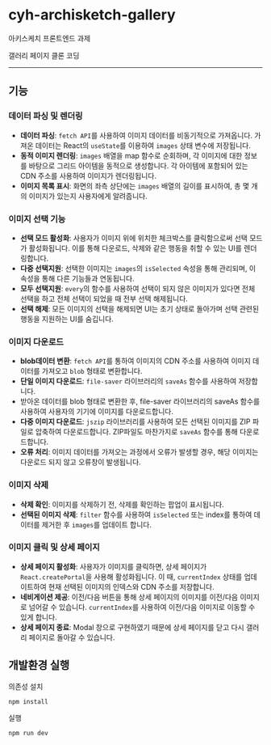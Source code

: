 # cyh-archisketch-gallery

아키스케치 프론트엔드 과제

갤러리 페이지 클론 코딩

---

## 기능

### 데이터 파싱 및 렌더링

- **데이터 파싱**: `fetch API`를 사용하여 이미지 데이터를 비동기적으로 가져옵니다. 가져온 데이터는 React의 `useState`를 이용하여 `images` 상태 변수에 저장됩니다.
- **동적 이미지 렌더링**: `images` 배열을 map 함수로 순회하며, 각 이미지에 대한 정보를 바탕으로 그리드 아이템을 동적으로 생성합니다. 각 아이템에 포함되어 있는 CDN 주소를 사용하여 이미지가 렌더링됩니다.
- **이미지 목록 표시**: 화면의 좌측 상단에는 `images` 배열의 길이를 표시하여, 총 몇 개의 이미지가 있는지 사용자에게 알려줍니다.

### 이미지 선택 기능

- **선택 모드 활성화**: 사용자가 이미지 위에 위치한 체크박스를 클릭함으로써 선택 모드가 활성화됩니다. 이를 통해 다운로드, 삭제와 같은 행동을 취할 수 있는 UI를 렌더링합니다.
- **다중 선택지원**: 선택한 이미지는 `images`의 `isSelected` 속성을 통해 관리되며, 이 속성을 통해 다른 기능들과 연동됩니다.
- **모두 선택지원**: `every`의 함수를 사용하여 선택이 되지 않은 이미지가 있다면 전체 선택을 하고 전체 선택이 되었을 때 전부 선택 해제됩니다.
- **선택 해제**: 모든 이미지의 선택을 해제되면 UI는 초기 상태로 돌아가며 선택 관련된 행동을 지원하는 UI를 숨깁니다.

### 이미지 다운로드

- **blob데이터 변환**: `fetch API`를 통하여 이미지의 CDN 주소를 사용하여 이미지 데이터를 가져오고 `blob` 형태로 변환합니다.
- **단일 이미지 다운로드**: `file-saver` 라이브러리의 `saveAs` 함수를 사용하여 저장합니다.
- 받아온 데이터를 blob 형태로 변환한 후, file-saver 라이브러리의 saveAs 함수를 사용하여 사용자의 기기에 이미지를 다운로드합니다.
- **다중 이미지 다운로드**: `jszip` 라이브러리를 사용하여 모든 선택된 이미지를 ZIP 파일로 압축하여 다운로드합니다. ZIP파일도 마찬가지로 `saveAs` 함수를 통해 다운로드합니다.
- **오류 처리**: 이미지 데이터를 가져오는 과정에서 오류가 발생할 경우, 해당 이미지는 다운로드 되지 않고 오류창이 발생됩니다.

### 이미지 삭제

- **삭제 확인**: 이미지를 삭제하기 전, 삭제를 확인하는 팝업이 표시됩니다.
- **선택된 이미지 삭제**: `filter` 함수를 사용하여 `isSelected` 또는 index를 통하여 데이터를 제거한 후 `images`를 업데이트 합니다.

### 이미지 클릭 및 상세 페이지

- **상세 페이지 활성화**: 사용자가 이미지를 클릭하면, 상세 페이지가 `React.createPortal`을 사용해 활성화됩니다. 이 때, `currentIndex` 상태를 업데이트하여 현재 선택된 이미지의 인덱스와 CDN 주소를 저장합니다.
- **네비게이션 제공**: 이전/다음 버튼을 통해 상세 페이지의 이미지를 이전/다음 이미지로 넘어갈 수 있습니다. `currentIndex`를 사용하여 이전/다음 이미지로 이동할 수 있게 합니다.
- **상세 페이지 종료**: Modal 창으로 구현하였기 때문에 상세 페이지를 닫고 다시 갤러리 페이지로 돌아갈 수 있습니다.

## 개발환경 실행

의존성 설치

```
npm install
```

실행

```
npm run dev
```
